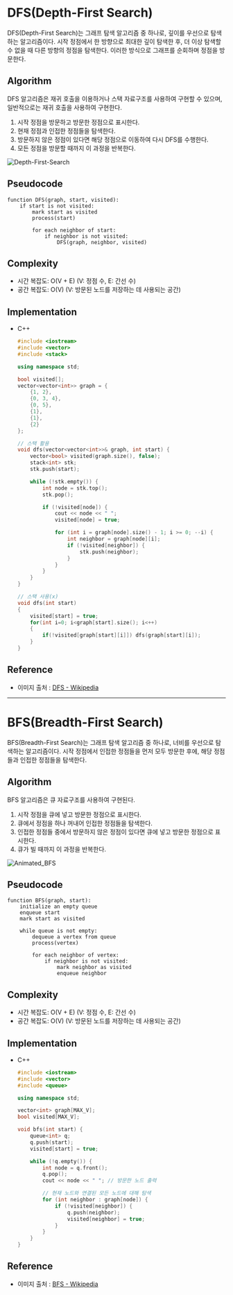 # DFS(Depth-First Search)

DFS(Depth-First Search)는 그래프 탐색 알고리즘 중 하나로, 깊이를 우선으로 탐색하는 알고리즘이다. 시작 정점에서 한 방향으로 최대한 깊이 탐색한 후, 더 이상 탐색할 수 없을 때 다른 방향의 정점을 탐색한다. 이러한 방식으로 그래프를 순회하며 정점을 방문한다.

## Algorithm
DFS 알고리즘은 재귀 호출을 이용하거나 스택 자료구조를 사용하여 구현할 수 있으며, 일반적으로는 재귀 호출을 사용하여 구현한다.

1. 시작 정점을 방문하고 방문한 정점으로 표시한다.
2. 현재 정점과 인접한 정점들을 탐색한다.
3. 방문하지 않은 정점이 있다면 해당 정점으로 이동하여 다시 DFS를 수행한다.
4. 모든 정점을 방문할 때까지 이 과정을 반복한다.

![Depth-First-Search](https://github.com/dngus1683/codingTestStudy/assets/71319694/2974d611-163c-4e68-8a9f-8d0ec5501fdd)

## Pseudocode
```
function DFS(graph, start, visited):
    if start is not visited:
        mark start as visited
        process(start)

        for each neighbor of start:
            if neighbor is not visited:
                DFS(graph, neighbor, visited)
```

## Complexity
+ 시간 복잡도: O(V + E) (V: 정점 수, E: 간선 수)
+ 공간 복잡도: O(V) (V: 방문된 노드를 저장하는 데 사용되는 공간)


## Implementation
+ C++
    ```c++
    #include <iostream>
    #include <vector>
    #include <stack>
    
    using namespace std;

    bool visited[];
    vector<vector<int>> graph = {
        {1, 2},     
        {0, 3, 4},  
        {0, 5},     
        {1},        
        {1},        
        {2}         
    };

    // 스택 활용
    void dfs(vector<vector<int>>& graph, int start) {
        vector<bool> visited(graph.size(), false);
        stack<int> stk;
        stk.push(start);
    
        while (!stk.empty()) {
            int node = stk.top();
            stk.pop();
    
            if (!visited[node]) {
                cout << node << " ";
                visited[node] = true;
    
                for (int i = graph[node].size() - 1; i >= 0; --i) {
                    int neighbor = graph[node][i];
                    if (!visited[neighbor]) {
                        stk.push(neighbor);
                    }
                }
            }
        }
    }

    // 스택 사용(x)
    void dfs(int start)
    {
        visited[start] = true;
        for(int i=0; i<graph[start].size(); i<++)
        {
            if(!visited[graph[start][i]]) dfs(graph[start][i]);
        }
    }
    ```

## Reference
+ 이미지 출처 : [DFS - Wikipedia](https://ko.wikipedia.org/wiki/%EA%B9%8A%EC%9D%B4_%EC%9A%B0%EC%84%A0_%ED%83%90%EC%83%89)

------------------------------------------------------------------------------------------------------------------------------------------------------------------------------------------------------------------------------

# BFS(Breadth-First Search)

BFS(Breadth-First Search)는 그래프 탐색 알고리즘 중 하나로, 너비를 우선으로 탐색하는 알고리즘이다. 시작 정점에서 인접한 정점들을 먼저 모두 방문한 후에, 해당 정점들과 인접한 정점들을 탐색한다.

## Algorithm
BFS 알고리즘은 큐 자료구조를 사용하여 구현된다.

1. 시작 정점을 큐에 넣고 방문한 정점으로 표시한다.
2. 큐에서 정점을 하나 꺼내어 인접한 정점들을 탐색한다.
3. 인접한 정점들 중에서 방문하지 않은 정점이 있다면 큐에 넣고 방문한 정점으로 표시한다.
4. 큐가 빌 때까지 이 과정을 반복한다.

![Animated_BFS](https://github.com/dngus1683/codingTestStudy/assets/71319694/d2d86187-0bd1-4c1c-93dc-b11fc1257979)


## Pseudocode
```
function BFS(graph, start):
    initialize an empty queue
    enqueue start
    mark start as visited

    while queue is not empty:
        dequeue a vertex from queue
        process(vertex)

        for each neighbor of vertex:
            if neighbor is not visited:
                mark neighbor as visited
                enqueue neighbor
```

## Complexity
+ 시간 복잡도: O(V + E) (V: 정점 수, E: 간선 수)
+ 공간 복잡도: O(V) (V: 방문된 노드를 저장하는 데 사용되는 공간)


## Implementation
+ C++
    ```c++
    #include <iostream>
    #include <vector>
    #include <queue>
    
    using namespace std;

    vector<int> graph[MAX_V];
    bool visited[MAX_V];
    
    void bfs(int start) {
        queue<int> q;
        q.push(start);
        visited[start] = true;
    
        while (!q.empty()) {
            int node = q.front();
            q.pop();
            cout << node << " "; // 방문한 노드 출력
    
            // 현재 노드와 연결된 모든 노드에 대해 탐색
            for (int neighbor : graph[node]) {
                if (!visited[neighbor]) {
                    q.push(neighbor);
                    visited[neighbor] = true;
                }
            }
        }
    }
    ```



## Reference
+ 이미지 출처 : [BFS - Wikipedia](https://ko.wikipedia.org/wiki/%EB%84%88%EB%B9%84_%EC%9A%B0%EC%84%A0_%ED%83%90%EC%83%89)
